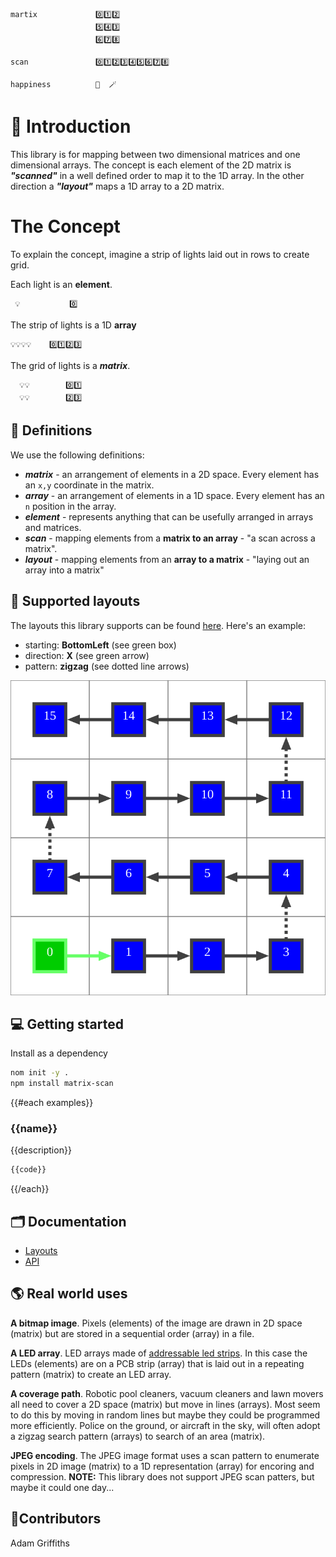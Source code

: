 ```
martix             0️⃣1️⃣2️⃣
                   5️⃣4️⃣3️⃣
                   6️⃣7️⃣8️⃣

scan               0️⃣1️⃣2️⃣3️⃣4️⃣5️⃣6️⃣7️⃣8️⃣

happiness          🎉  🪄
```

# 🔢 Introduction

This library is for mapping between two dimensional matrices and one dimensional arrays.
The concept is each element of the 2D matrix is ***"scanned"*** in a well defined order
to map it to the 1D array. In the other direction a ***"layout"*** maps a 1D array to
a 2D matrix.

# The Concept

To explain the concept, imagine a strip of lights laid out in rows to create grid.

Each light is an **element**.
```
 💡           0️⃣
```

The strip of lights is a 1D **array**
```
💡💡💡💡    0️⃣1️⃣2️⃣3️⃣
```

The grid of lights is a ***matrix***.
```
  💡💡        0️⃣1️⃣
  💡💡        2️⃣3️⃣
```


## 📖 Definitions

We use the following definitions:

 - ***matrix*** - an arrangement of elements in a 2D space. Every element has an `x,y` coordinate in the matrix.
 - ***array*** - an arrangement of elements in a 1D space. Every element has an `n` position in the array.
 - ***element*** - represents anything that can be usefully arranged in arrays and matrices.
 - ***scan*** -  mapping elements from a **matrix to an array** - "a scan across a matrix".
 - ***layout*** - mapping elements from an **array to a matrix** - "laying out an array into a matrix"


## 🔢 Supported layouts

The layouts this library supports can be found [here](https://github.com/aogriffiths/matrix-scan/blob/master/docs/generated/layouts/layouts.md). Here's an example:

- starting: **BottomLeft** (see green box)
- direction: **X** (see green arrow)
- pattern: **zigzag** (see dotted line arrows)

<img src="docs/generated/layouts/zigzag_X_BottomLeft.svg" />


## 💻 Getting started

Install as a dependency
```bash
nom init -y .
npm install matrix-scan
```

{{#each examples}}
### {{name}}
{{description}}

```js
{{code}}
```

{{/each}}

## 🗂 Documentation

* [Layouts](https://github.com/aogriffiths/matrix-scan/blob/master/docs/generated/layouts/layouts.md)
* [API](https://github.com/aogriffiths/matrix-scan/blob/master/docs/generated/api/matrix-scan.md)

## 🌎 Real world uses

**A bitmap image**. Pixels (elements) of the image are drawn in 2D space (matrix) but are stored in a sequential order (array) in a file.

**A LED array**. LED arrays made of [addressable led strips](https://www.google.com/search?q=addressable%20led%20strip). In this case the LEDs (elements) are on a PCB strip (array) that is laid out in a repeating pattern (matrix) to create an LED array.

**A coverage path**. Robotic pool cleaners, vacuum cleaners and lawn movers all need to cover a 2D space (matrix) but move in lines (arrays). Most seem to do this by moving in random lines but maybe they could be programmed more efficiently. Police on the ground, or aircraft in the sky, will often adopt a zigzag search pattern (arrays) to search of an area (matrix).

**JPEG encoding**. The JPEG image format uses a scan pattern to enumerate pixels in 2D image (matrix) to a 1D representation (array) for encoring and compression. **NOTE:** This library does not support JPEG scan patters, but maybe it could one day...


## 🧍Contributors

Adam Griffiths
